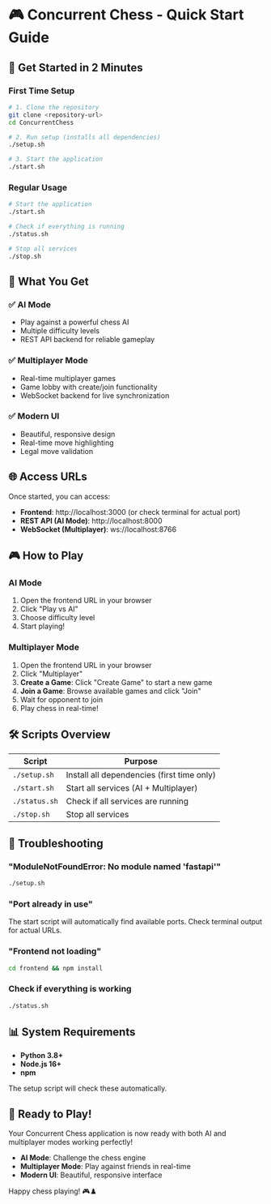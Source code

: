 # 🎮 Concurrent Chess - Quick Start Guide

## 🚀 Get Started in 2 Minutes

### First Time Setup
```bash
# 1. Clone the repository
git clone <repository-url>
cd ConcurrentChess

# 2. Run setup (installs all dependencies)
./setup.sh

# 3. Start the application
./start.sh
```

### Regular Usage
```bash
# Start the application
./start.sh

# Check if everything is running
./status.sh

# Stop all services
./stop.sh
```

## 🎯 What You Get

### ✅ AI Mode
- Play against a powerful chess AI
- Multiple difficulty levels
- REST API backend for reliable gameplay

### ✅ Multiplayer Mode  
- Real-time multiplayer games
- Game lobby with create/join functionality
- WebSocket backend for live synchronization

### ✅ Modern UI
- Beautiful, responsive design
- Real-time move highlighting
- Legal move validation

## 🌐 Access URLs

Once started, you can access:
- **Frontend**: http://localhost:3000 (or check terminal for actual port)
- **REST API (AI Mode)**: http://localhost:8000
- **WebSocket (Multiplayer)**: ws://localhost:8766

## 🎮 How to Play

### AI Mode
1. Open the frontend URL in your browser
2. Click "Play vs AI"
3. Choose difficulty level
4. Start playing!

### Multiplayer Mode
1. Open the frontend URL in your browser
2. Click "Multiplayer"
3. **Create a Game**: Click "Create Game" to start a new game
4. **Join a Game**: Browse available games and click "Join"
5. Wait for opponent to join
6. Play chess in real-time!

## 🛠️ Scripts Overview

| Script | Purpose |
|--------|---------|
| `./setup.sh` | Install all dependencies (first time only) |
| `./start.sh` | Start all services (AI + Multiplayer) |
| `./status.sh` | Check if all services are running |
| `./stop.sh` | Stop all services |

## 🔧 Troubleshooting

### "ModuleNotFoundError: No module named 'fastapi'"
```bash
./setup.sh
```

### "Port already in use"
The start script will automatically find available ports. Check terminal output for actual URLs.

### "Frontend not loading"
```bash
cd frontend && npm install
```

### Check if everything is working
```bash
./status.sh
```

## 📊 System Requirements

- **Python 3.8+**
- **Node.js 16+**
- **npm**

The setup script will check these automatically.

## 🎉 Ready to Play!

Your Concurrent Chess application is now ready with both AI and multiplayer modes working perfectly!

- **AI Mode**: Challenge the chess engine
- **Multiplayer Mode**: Play against friends in real-time
- **Modern UI**: Beautiful, responsive interface

Happy chess playing! 🎮♟️ 